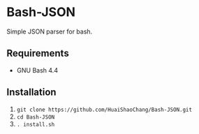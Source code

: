 # Bash-JSON
Simple JSON parser for bash.

## Requirements
- GNU Bash 4.4

## Installation
1. `git clone https://github.com/HuaiShaoChang/Bash-JSON.git`
2. `cd Bash-JSON`
3. `. install.sh`
